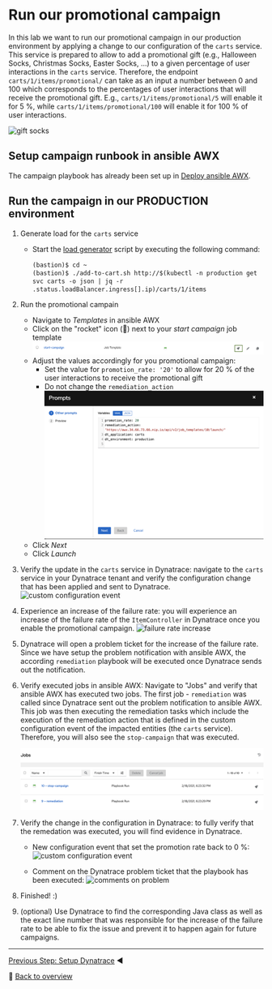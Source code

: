 # Run our promotional campaign

In this lab we want to run our promotional campaign in our production environment by applying a change to our configuration of the `carts` service. This service is prepared to allow to add a promotional gift (e.g., Halloween Socks, Christmas Socks, Easter Socks, ...) to a given percentage of user interactions in the `carts` service. 
Therefore, the endpoint `carts/1/items/promotional/` can take as an input a number between 0 and 100 which corresponds to the percentages of user interactions that will receive the promotional gift. E.g., `carts/1/items/promotional/5` will enable it for 5 %, while `carts/1/items/promotional/100` will enable it for 100 % of user interactions. 

![gift socks](../assets/gift-socks.png)

## Setup campaign runbook in ansible AWX

The campaign playbook has already been set up in [Deploy ansible AWX](../01_Deploy_Ansible_AWX).

## Run the campaign in our PRODUCTION environment

1. Generate load for the `carts` service
    - Start the [load generator](../scripts/) script by executing the following command:
      ```
      (bastion)$ cd ~
      (bastion)$ ./add-to-cart.sh http://$(kubectl -n production get svc carts -o json | jq -r .status.loadBalancer.ingress[].ip)/carts/1/items
      ```

1. Run the promotional campain
    - Navigate to _Templates_ in ansible AWX
    - Click on the "rocket" icon (🚀) next to your _start campaign_ job template
    ![start-campaign](../assets/ansible-awx-start-campaign.png)
    - Adjust the values accordingly for you promotional campaign:
      - Set the value for `promotion_rate: '20'` to allow for 20 % of the user interactions to receive the promotional gift
      - Do not change the `remediation_action`
      ![ansible-awx-start-campaign-prompt](../assets/ansible-awx-start-campaign-prompt.png)
    - Click _Next_
    - Click _Launch_


1. Verify the update in the `carts` service in Dynatrace: navigate to the `carts` service in your Dynatrace tenant and verify the configuration change that has been applied and sent to Dynatrace.
    ![custom configuration event](../assets/service-custom-configuration-event.png)

1. Experience an increase of the failure rate: you will experience an increase of the failure rate of the `ItemController` in Dynatrace once you enable the promotional campaign. 
    ![failure rate increase](../assets/failure-rate-increase.png)

1. Dynatrace will open a problem ticket for the increase of the failure rate. Since we have setup the problem notification with ansible AWX, the according `remediation` playbook will be executed once Dynatrace sends out the notification.

1. Verify executed jobs in ansible AWX:
    Navigate to "Jobs" and verify that ansible AWX has executed two jobs. The first job - `remediation` was called since Dynatrace sent out the problem notification to ansible AWX. This job was then executing the remediation tasks which include the execution of the remediation action that is defined in the custom configuration event of the impacted entities (the `carts` service). Therefore, you will also see the `stop-campaign` that was executed.

    ![remediation job execution](../assets/ansible-remediation-execution.png)

1. Verify the change in the configuration in Dynatrace: to fully verify that the remedation was executed, you will find evidence in Dynatrace.
    - New configuration event that set the promotion rate back to 0 %:
    ![custom configuration event](../assets/service-custom-configuration-event-remediation.png)

    - Comment on the Dynatrace problem ticket that the playbook has been executed:
    ![comments on problem](../assets/problem-comments.png)

1. Finished! :)

1. (optional) Use Dynatrace to find the corresponding Java class as well as the exact line number that was responsible for the increase of the failure rate to be able to fix the issue and prevent it to happen again for future campaigns.

---

[Previous Step: Setup Dynatrace](../03_Setup_Dynatrace) :arrow_backward:

:arrow_up_small: [Back to overview](../)
